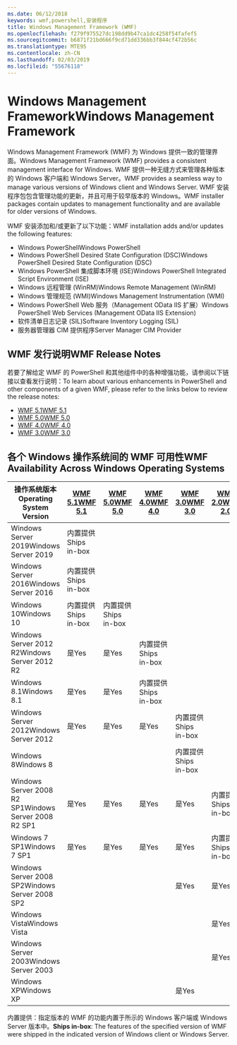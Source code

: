 ```yaml
---
ms.date: 06/12/2018
keywords: wmf,powershell,安装程序
title: Windows Management Framework (WMF)
ms.openlocfilehash: f279f975527dc198dd9b47ca1dc4258f54fafef5
ms.sourcegitcommit: b6871f21bd666f9cd71dd336bb3f844cf472b56c
ms.translationtype: MTE95
ms.contentlocale: zh-CN
ms.lasthandoff: 02/03/2019
ms.locfileid: "55676118"
---
```

# <a name="windows-management-framework"></a><span data-ttu-id="67566-103">Windows Management Framework</span><span class="sxs-lookup"><span data-stu-id="67566-103">Windows Management Framework</span></span>

<span data-ttu-id="67566-104">Windows Management Framework (WMF) 为 Windows 提供一致的管理界面。</span><span class="sxs-lookup"><span data-stu-id="67566-104">Windows Management Framework (WMF) provides a consistent management interface for Windows.</span></span> <span data-ttu-id="67566-105">WMF 提供一种无缝方式来管理各种版本的 Windows 客户端和 Windows Server。</span><span class="sxs-lookup"><span data-stu-id="67566-105">WMF provides a seamless way to manage various versions of Windows client and Windows Server.</span></span> <span data-ttu-id="67566-106">WMF 安装程序包包含管理功能的更新，并且可用于较早版本的 Windows。</span><span class="sxs-lookup"><span data-stu-id="67566-106">WMF installer packages contain updates to management functionality and are available for older versions of Windows.</span></span>

<span data-ttu-id="67566-107">WMF 安装添加和/或更新了以下功能：</span><span class="sxs-lookup"><span data-stu-id="67566-107">WMF installation adds and/or updates the following features:</span></span>

- <span data-ttu-id="67566-108">Windows PowerShell</span><span class="sxs-lookup"><span data-stu-id="67566-108">Windows PowerShell</span></span>
- <span data-ttu-id="67566-109">Windows PowerShell Desired State Configuration (DSC)</span><span class="sxs-lookup"><span data-stu-id="67566-109">Windows PowerShell Desired State Configuration (DSC)</span></span>
- <span data-ttu-id="67566-110">Windows PowerShell 集成脚本环境 (ISE)</span><span class="sxs-lookup"><span data-stu-id="67566-110">Windows PowerShell Integrated Script Environment (ISE)</span></span>
- <span data-ttu-id="67566-111">Windows 远程管理 (WinRM)</span><span class="sxs-lookup"><span data-stu-id="67566-111">Windows Remote Management (WinRM)</span></span>
- <span data-ttu-id="67566-112">Windows 管理规范 (WMI)</span><span class="sxs-lookup"><span data-stu-id="67566-112">Windows Management Instrumentation (WMI)</span></span>
- <span data-ttu-id="67566-113">Windows PowerShell Web 服务（Management OData IIS 扩展）</span><span class="sxs-lookup"><span data-stu-id="67566-113">Windows PowerShell Web Services (Management OData IIS Extension)</span></span>
- <span data-ttu-id="67566-114">软件清单日志记录 (SIL)</span><span class="sxs-lookup"><span data-stu-id="67566-114">Software Inventory Logging (SIL)</span></span>
- <span data-ttu-id="67566-115">服务器管理器 CIM 提供程序</span><span class="sxs-lookup"><span data-stu-id="67566-115">Server Manager CIM Provider</span></span>

## <a name="wmf-release-notes"></a><span data-ttu-id="67566-116">WMF 发行说明</span><span class="sxs-lookup"><span data-stu-id="67566-116">WMF Release Notes</span></span>

<span data-ttu-id="67566-117">若要了解给定 WMF 的 PowerShell 和其他组件中的各种增强功能，请参阅以下链接以查看发行说明：</span><span class="sxs-lookup"><span data-stu-id="67566-117">To learn about various enhancements in PowerShell and other components of a given WMF, please refer to the links below to review the release notes:</span></span>

- [<span data-ttu-id="67566-118">WMF 5.1</span><span class="sxs-lookup"><span data-stu-id="67566-118">WMF 5.1</span></span>](5.1/release-notes.md)
- [<span data-ttu-id="67566-119">WMF 5.0</span><span class="sxs-lookup"><span data-stu-id="67566-119">WMF 5.0</span></span>](5.0/releasenotes.md)
- [<span data-ttu-id="67566-120">WMF 4.0</span><span class="sxs-lookup"><span data-stu-id="67566-120">WMF 4.0</span></span>](https://download.microsoft.com/download/3/D/6/3D61D262-8549-4769-A660-230B67E15B25/Windows%20Management%20Framework%204%200%20Release%20Notes.docx)
- [<span data-ttu-id="67566-121">WMF 3.0</span><span class="sxs-lookup"><span data-stu-id="67566-121">WMF 3.0</span></span>](https://download.microsoft.com/download/E/7/6/E76850B8-DA6E-4FF5-8CCE-A24FC513FD16/WMF%203%20Release%20Notes.docx)

## <a name="wmf-availability-across-windows-operating-systems"></a><span data-ttu-id="67566-122">各个 Windows 操作系统间的 WMF 可用性</span><span class="sxs-lookup"><span data-stu-id="67566-122">WMF Availability Across Windows Operating Systems</span></span>

|<span data-ttu-id="67566-123">操作系统版本</span><span class="sxs-lookup"><span data-stu-id="67566-123">Operating System Version</span></span>  |<span data-ttu-id="67566-124">[WMF 5.1][]</span><span class="sxs-lookup"><span data-stu-id="67566-124">[WMF 5.1][]</span></span> |<span data-ttu-id="67566-125">[WMF 5.0][]</span><span class="sxs-lookup"><span data-stu-id="67566-125">[WMF 5.0][]</span></span> |<span data-ttu-id="67566-126">[WMF 4.0][]</span><span class="sxs-lookup"><span data-stu-id="67566-126">[WMF 4.0][]</span></span> |<span data-ttu-id="67566-127">[WMF 3.0][]</span><span class="sxs-lookup"><span data-stu-id="67566-127">[WMF 3.0][]</span></span>  |<span data-ttu-id="67566-128">[WMF 2.0][]</span><span class="sxs-lookup"><span data-stu-id="67566-128">[WMF 2.0][]</span></span> |
|--------------------------|------------|------------|------------|-------------|------------|
|<span data-ttu-id="67566-129">Windows Server 2019</span><span class="sxs-lookup"><span data-stu-id="67566-129">Windows Server 2019</span></span>       |<span data-ttu-id="67566-130">内置提供</span><span class="sxs-lookup"><span data-stu-id="67566-130">Ships in-box</span></span>|            |            |             |            |
|<span data-ttu-id="67566-131">Windows Server 2016</span><span class="sxs-lookup"><span data-stu-id="67566-131">Windows Server 2016</span></span>       |<span data-ttu-id="67566-132">内置提供</span><span class="sxs-lookup"><span data-stu-id="67566-132">Ships in-box</span></span>|            |            |             |            |
|<span data-ttu-id="67566-133">Windows 10</span><span class="sxs-lookup"><span data-stu-id="67566-133">Windows 10</span></span>                |<span data-ttu-id="67566-134">内置提供</span><span class="sxs-lookup"><span data-stu-id="67566-134">Ships in-box</span></span>|<span data-ttu-id="67566-135">内置提供</span><span class="sxs-lookup"><span data-stu-id="67566-135">Ships in-box</span></span>|            |             |            |
|<span data-ttu-id="67566-136">Windows Server 2012 R2</span><span class="sxs-lookup"><span data-stu-id="67566-136">Windows Server 2012 R2</span></span>    |<span data-ttu-id="67566-137">是</span><span class="sxs-lookup"><span data-stu-id="67566-137">Yes</span></span>         |<span data-ttu-id="67566-138">是</span><span class="sxs-lookup"><span data-stu-id="67566-138">Yes</span></span>         |<span data-ttu-id="67566-139">内置提供</span><span class="sxs-lookup"><span data-stu-id="67566-139">Ships in-box</span></span>|             |            |
|<span data-ttu-id="67566-140">Windows 8.1</span><span class="sxs-lookup"><span data-stu-id="67566-140">Windows 8.1</span></span>               |<span data-ttu-id="67566-141">是</span><span class="sxs-lookup"><span data-stu-id="67566-141">Yes</span></span>         |<span data-ttu-id="67566-142">是</span><span class="sxs-lookup"><span data-stu-id="67566-142">Yes</span></span>         |<span data-ttu-id="67566-143">内置提供</span><span class="sxs-lookup"><span data-stu-id="67566-143">Ships in-box</span></span>|             |            |
|<span data-ttu-id="67566-144">Windows Server 2012</span><span class="sxs-lookup"><span data-stu-id="67566-144">Windows Server 2012</span></span>       |<span data-ttu-id="67566-145">是</span><span class="sxs-lookup"><span data-stu-id="67566-145">Yes</span></span>         |<span data-ttu-id="67566-146">是</span><span class="sxs-lookup"><span data-stu-id="67566-146">Yes</span></span>         |<span data-ttu-id="67566-147">是</span><span class="sxs-lookup"><span data-stu-id="67566-147">Yes</span></span>         |<span data-ttu-id="67566-148">内置提供</span><span class="sxs-lookup"><span data-stu-id="67566-148">Ships in-box</span></span> |            |
|<span data-ttu-id="67566-149">Windows 8</span><span class="sxs-lookup"><span data-stu-id="67566-149">Windows 8</span></span>                 |            |            |            |<span data-ttu-id="67566-150">内置提供</span><span class="sxs-lookup"><span data-stu-id="67566-150">Ships in-box</span></span> |            |
|<span data-ttu-id="67566-151">Windows Server 2008 R2 SP1</span><span class="sxs-lookup"><span data-stu-id="67566-151">Windows Server 2008 R2 SP1</span></span>|<span data-ttu-id="67566-152">是</span><span class="sxs-lookup"><span data-stu-id="67566-152">Yes</span></span>         |<span data-ttu-id="67566-153">是</span><span class="sxs-lookup"><span data-stu-id="67566-153">Yes</span></span>         |<span data-ttu-id="67566-154">是</span><span class="sxs-lookup"><span data-stu-id="67566-154">Yes</span></span>         |<span data-ttu-id="67566-155">是</span><span class="sxs-lookup"><span data-stu-id="67566-155">Yes</span></span>          |<span data-ttu-id="67566-156">内置提供</span><span class="sxs-lookup"><span data-stu-id="67566-156">Ships in-box</span></span>|
|<span data-ttu-id="67566-157">Windows 7 SP1</span><span class="sxs-lookup"><span data-stu-id="67566-157">Windows 7 SP1</span></span>             |<span data-ttu-id="67566-158">是</span><span class="sxs-lookup"><span data-stu-id="67566-158">Yes</span></span>         |<span data-ttu-id="67566-159">是</span><span class="sxs-lookup"><span data-stu-id="67566-159">Yes</span></span>         |<span data-ttu-id="67566-160">是</span><span class="sxs-lookup"><span data-stu-id="67566-160">Yes</span></span>         |<span data-ttu-id="67566-161">是</span><span class="sxs-lookup"><span data-stu-id="67566-161">Yes</span></span>          |<span data-ttu-id="67566-162">内置提供</span><span class="sxs-lookup"><span data-stu-id="67566-162">Ships in-box</span></span>|
|<span data-ttu-id="67566-163">Windows Server 2008 SP2</span><span class="sxs-lookup"><span data-stu-id="67566-163">Windows Server 2008 SP2</span></span>   |            |            |            |<span data-ttu-id="67566-164">是</span><span class="sxs-lookup"><span data-stu-id="67566-164">Yes</span></span>          |<span data-ttu-id="67566-165">是</span><span class="sxs-lookup"><span data-stu-id="67566-165">Yes</span></span>         |
|<span data-ttu-id="67566-166">Windows Vista</span><span class="sxs-lookup"><span data-stu-id="67566-166">Windows Vista</span></span>             |            |            |            |             |<span data-ttu-id="67566-167">是</span><span class="sxs-lookup"><span data-stu-id="67566-167">Yes</span></span>         |
|<span data-ttu-id="67566-168">Windows Server 2003</span><span class="sxs-lookup"><span data-stu-id="67566-168">Windows Server 2003</span></span>       |            |            |            |             |<span data-ttu-id="67566-169">是</span><span class="sxs-lookup"><span data-stu-id="67566-169">Yes</span></span>         |
|<span data-ttu-id="67566-170">Windows XP</span><span class="sxs-lookup"><span data-stu-id="67566-170">Windows XP</span></span>                |            |            |            |<span data-ttu-id="67566-171">是</span><span class="sxs-lookup"><span data-stu-id="67566-171">Yes</span></span>          |            |

<span data-ttu-id="67566-172">内置提供：指定版本的 WMF 的功能内置于所示的 Windows 客户端或 Windows Server 版本中。</span><span class="sxs-lookup"><span data-stu-id="67566-172">**Ships in-box**: The features of the specified version of WMF were shipped in the indicated version of Windows client or Windows Server.</span></span>

[WMF 5.1]: https://aka.ms/wmf51download
[WMF 5.0]: https://aka.ms/wmf5download
[WMF 4.0]: https://aka.ms/wmf4download
[WMF 3.0]: https://aka.ms/wmf3download
[WMF 2.0]: https://aka.ms/wmf2download
